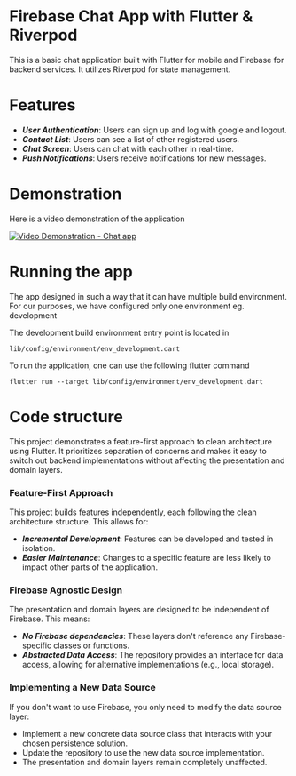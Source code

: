 # Firebase Chat App with Flutter & Riverpod

This is a basic chat application built with Flutter for mobile and Firebase for backend services. It utilizes Riverpod for state management.

# Features
*  ***User Authentication***: Users can sign up and log with google and logout.
* ***Contact List***: Users can see a list of other registered users.
* ***Chat Screen***: Users can chat with each other in real-time.
* ***Push Notifications***: Users receive notifications for new messages.

# Demonstration
Here is a video demonstration of the application

[![Video Demonstration - Chat app](https://img.youtube.com/vi/2644ppEqqUM/0.jpg)](https://www.youtube.com/watch?v=2644ppEqqUM)

# Running the app
The app designed in such a way that it can have multiple build environment.
For our purposes, we have configured only one environment eg. development

The development build environment entry point is located in 
```agsl
lib/config/environment/env_development.dart
```

To run the application, one can use the following flutter command

```agsl
flutter run --target lib/config/environment/env_development.dart
```


# Code structure
This project demonstrates a feature-first approach to clean architecture using Flutter. It prioritizes separation of concerns and makes it easy to switch out backend implementations without affecting the presentation and domain layers.

### Feature-First Approach 
This project builds features independently, each following the clean architecture structure. This allows for:
* ***Incremental Development***: Features can be developed and tested in isolation.
* ***Easier Maintenance***: Changes to a specific feature are less likely to impact other parts of the application.

### Firebase Agnostic Design
The presentation and domain layers are designed to be independent of Firebase. This means:
* ***No Firebase dependencies***: These layers don't reference any Firebase-specific classes or functions.
* ***Abstracted Data Access***: The repository provides an interface for data access, allowing for alternative implementations (e.g., local storage).

### Implementing a New Data Source
If you don't want to use Firebase, you only need to modify the data source layer:
* Implement a new concrete data source class that interacts with your chosen persistence solution.
* Update the repository to use the new data source implementation.
* The presentation and domain layers remain completely unaffected.

